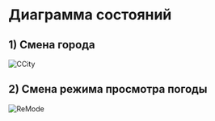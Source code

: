 # Диаграмма состояний## 1) Смена города![CCity](https://github.com/vampir9939/Tritpo/blob/master/MyWeather/Documentation/Diagrams/State/ChangeCity.png "City")## 2) Смена режима просмотра погоды![ReMode](https://github.com/vampir9939/Tritpo/blob/master/MyWeather/Documentation/Diagrams/Sequence/ChangeMode.png "ReMode")